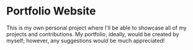 # Portfolio Website
This is my own personal project where I'll be able to showcase all of my projects and contributions.
My portfolio, ideally, would be created by myself; however, any suggestions would be much appreciated!

